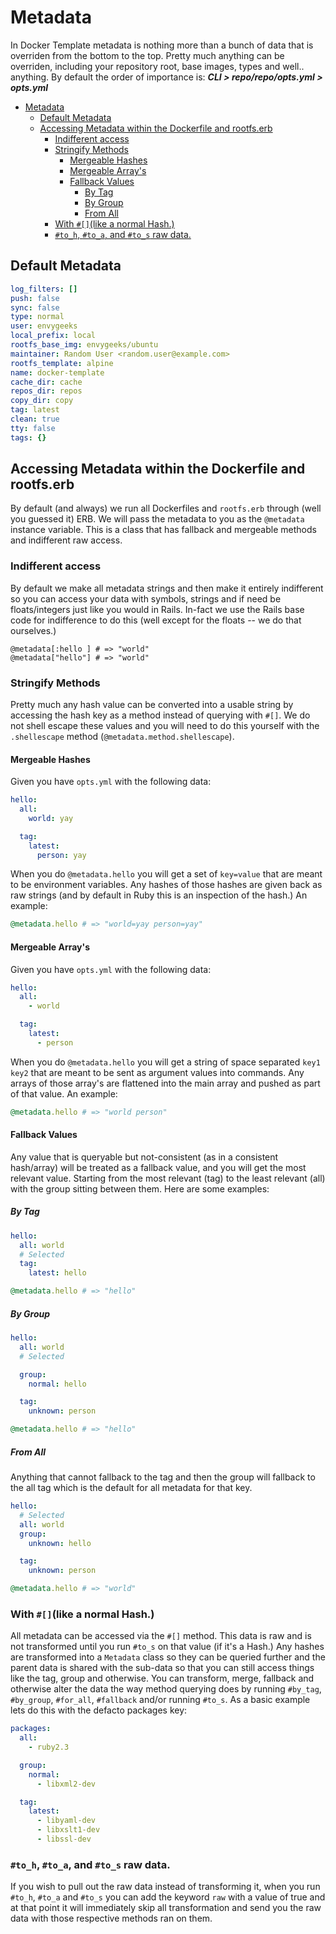 # Metadata

In Docker Template metadata is nothing more than a bunch of data that is overriden from the bottom to the top.  Pretty much anything can be overriden, including your repository root, base images, types and well.. anything. By default the order of importance is: ***CLI > repo/repo/opts.yml > opts.yml***

<!-- TOC depthFrom:1 depthTo:6 withLinks:1 updateOnSave:1 orderedList:0 -->

- [Metadata](#metadata)
	- [Default Metadata](#default-metadata)
	- [Accessing Metadata within the Dockerfile and rootfs.erb](#accessing-metadata-within-the-dockerfile-and-rootfserb)
		- [Indifferent access](#indifferent-access)
		- [Stringify Methods](#stringify-methods)
			- [Mergeable Hashes](#mergeable-hashes)
			- [Mergeable Array's](#mergeable-arrays)
			- [Fallback Values](#fallback-values)
				- [By Tag](#by-tag)
				- [By Group](#by-group)
				- [From All](#from-all)
		- [With `#[]`(like a normal Hash.)](#with-like-a-normal-hash)
		- [`#to_h`, `#to_a`, and `#to_s` raw data.](#toh-toa-and-tos-raw-data)

<!-- /TOC -->

## Default Metadata

```yml
log_filters: []
push: false
sync: false
type: normal
user: envygeeks
local_prefix: local
rootfs_base_img: envygeeks/ubuntu
maintainer: Random User <random.user@example.com>
rootfs_template: alpine
name: docker-template
cache_dir: cache
repos_dir: repos
copy_dir: copy
tag: latest
clean: true
tty: false
tags: {}
```

## Accessing Metadata within the Dockerfile and rootfs.erb

By default (and always) we run all Dockerfiles and `rootfs.erb` through (well you guessed it) ERB.  We will pass the metadata to you as the `@metadata` instance variable.  This is
a class that has fallback and mergeable methods and indifferent raw access.

### Indifferent access

By default we make all metadata strings and then make it entirely indifferent so you can access your data with symbols, strings and if need be floats/integers just like you would in Rails.  In-fact we use the Rails base code for indifference to do this (well except for the floats -- we do that ourselves.)

```
@metadata[:hello ] # => "world"
@metadata["hello"] # => "world"
```

### Stringify Methods

Pretty much any hash value can be converted into a usable string by accessing the hash key as a method instead of querying with `#[]`.  We do not shell escape these values and you will need to do this yourself with the `.shellescape` method (`@metadata.method.shellescape`).

#### Mergeable Hashes

Given you have `opts.yml` with the following data:

```yml
hello:
  all:
    world: yay

  tag:
    latest:
      person: yay
```

When you do `@metadata.hello` you will get a set of `key=value` that are meant to be environment variables.  Any hashes of those hashes are given back as raw strings (and by default in Ruby this is an inspection of the hash.)  An example:

```ruby
@metadata.hello # => "world=yay person=yay"
```

#### Mergeable Array's

Given you have `opts.yml` with the following data:

```yml
hello:
  all:
    - world

  tag:
    latest:
      - person
```

When you do `@metadata.hello` you will get a string of space separated `key1 key2` that are meant to be sent as argument values into commands.  Any arrays of those array's are flattened into the main array and pushed as part of that value.  An example:

```ruby
@metadata.hello # => "world person"
```

#### Fallback Values

Any value that is queryable but not-consistent (as in a consistent hash/array) will be treated as a fallback value, and you will get the most relevant value.  Starting from the most relevant (tag) to the least relevant (all) with the group sitting between them.  Here are some examples:

##### By Tag

```yml
hello:
  all: world
  # Selected
  tag:
    latest: hello
```

```ruby
@metadata.hello # => "hello"
```

##### By Group

```yml
hello:
  all: world
  # Selected

  group:
    normal: hello

  tag:
    unknown: person
```

```ruby
@metadata.hello # => "hello"
```

##### From All

Anything that cannot fallback to the tag and then the group will fallback to the all tag which is the default for all metadata for that key.

```yml
hello:
  # Selected
  all: world
  group:
    unknown: hello

  tag:
    unknown: person
```

```ruby
@metadata.hello # => "world"
```
### With `#[]`(like a normal Hash.)

All metadata can be accessed via the `#[]` method.  This data is raw and is not transformed until you run `#to_s` on that value (if it's a Hash.)  Any hashes are transformed into a `Metadata` class so they can be queried further and the parent data is shared with the sub-data so that you can still access things like the tag, group and otherwise.  You can transform, merge, fallback and otherwise alter the data the way method querying does by running `#by_tag`, `#by_group`, `#for_all`, `#fallback` and/or running `#to_s`.  As a basic example lets do this with the defacto packages key:

```yml
packages:
  all:
    - ruby2.3

  group:
    normal:
      - libxml2-dev

  tag:
    latest:
      - libyaml-dev
      - libxslt1-dev
      - libssl-dev
```

### `#to_h`, `#to_a`, and `#to_s` raw data.

If you wish to pull out the raw data instead of transforming it, when you run `#to_h`, `#to_a` and `#to_s` you can add the keyword `raw` with a value of true and at that point it will immediately skip all transformation and send you the raw data with those respective methods ran on them.
